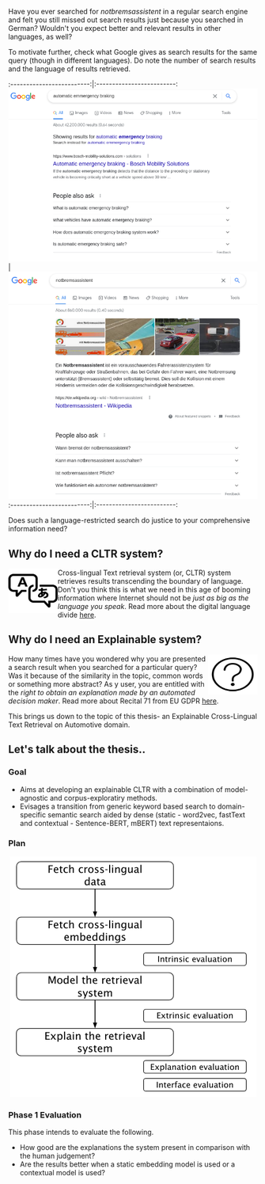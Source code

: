 Have you ever searched for *notbremsassistent* in a regular search engine and felt you still missed out search results just because you searched in German? Wouldn't you expect better and relevant results in other languages, as well? 

To motivate further, check what Google gives as search results for the same query (though in different languages). Do note the number of search results and the language of results retrieved. 

:-------------------------:|:-------------------------:
![Search result for *automatic emergency braking* in Google](en_result.png) |  ![Search result for *notbremsassistent* in Google](de_result.png)
:-------------------------:|:-------------------------:

Does such a language-restricted search do justice to your comprehensive information need?

## Why do I need a CLTR system?

<img align="left" width="100" height="90" src="multilingual-icon-9.jpg">

Cross-lingual Text retrieval system (or, CLTR) system retrieves results transcending the boundary of language. Don't you think this is what we need in this age of booming information where Internet should not be *just as big as the language you speak*. Read more about the digital language divide [here](http://labs.theguardian.com/digital-language-divide/). 


## Why do I need an Explainable system?

<img align="right" width="100" height="80" src="explainable.png">

How many times have you wondered why you are presented a search result when you searched for a particular query? Was it because of the similarity in the topic, common words or something more abstract? As y user, you are entitled with the *right to obtain an explanation made by an automated decision maker*. Read more about Recital 71 from EU GDPR [here](https://www.privacy-regulation.eu/en/recital-71-GDPR.htm).

This brings us down to the topic of this thesis- an Explainable Cross-Lingual Text Retrieval on Automotive domain.

## Let's talk about the thesis..

### Goal

- Aims at developing an explainable CLTR with a combination of model-agnostic and corpus-exploratiry methods.
- Evisages a transition from generic keyword based search to domain-specific semantic search aided by dense (static - word2vec, fastText and contextual - Sentence-BERT, mBERT) text representaions.

### Plan 

<p align="center">
  <img src="plan.png">
</p>

### Phase 1 Evaluation

This phase intends to evaluate the following.
- How good are the explanations the system present in comparison with the human judgement?
- Are the results better when a static embedding model is used or a contextual model is used?
